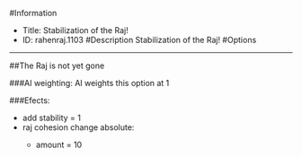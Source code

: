 #Information
 - Title: Stabilization of the Raj!
 - ID: rahenraj.1103
#Description
Stabilization of the Raj!
#Options

___
##The Raj is not yet gone

###AI weighting:
AI weights this option at 1


###Efects:<ul><li>add stability = 1</li><li>raj cohesion change absolute:</li><ul><li>amount = 10</li></ul></ul>
